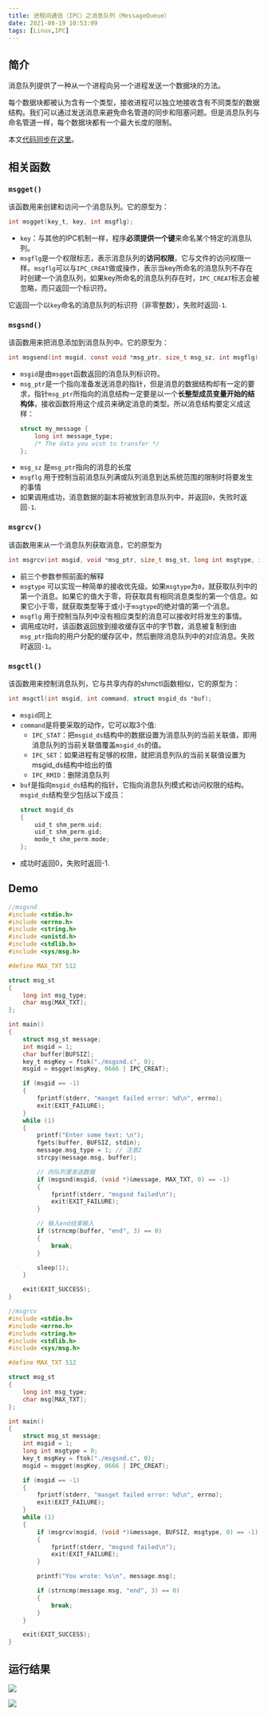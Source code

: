 ```yaml
---
title: 进程间通信（IPC）之消息队列（MessageQueue）
date: 2021-08-19 10:53:09
tags: [Linux,IPC]
---
```

## 简介
消息队列提供了一种从一个进程向另一个进程发送一个数据块的方法。 

每个数据块都被认为含有一个类型，接收进程可以独立地接收含有不同类型的数据结构。我们可以通过发送消息来避免命名管道的同步和阻塞问题。但是消息队列与命名管道一样，每个数据块都有一个最大长度的限制。

本文[代码同步在这里](https://github.com/Dunky-Z/learning-linux/tree/main/IPC/MessageQueue)。

## 相关函数
###  `msgget()`
该函数用来创建和访问一个消息队列。它的原型为：
```c
int msgget(key_t, key, int msgflg);
```
- `key`：与其他的IPC机制一样，程序**必须提供一个键**来命名某个特定的消息队列。
- `msgflg`是一个权限标志，表示消息队列的**访问权限**，它与文件的访问权限一样。`msgflg`可以与`IPC_CREAT`做或操作，表示当key所命名的消息队列不存在时创建一个消息队列，如果key所命名的消息队列存在时，`IPC_CREAT`标志会被忽略，而只返回一个标识符。

它返回一个以`key`命名的消息队列的标识符（非零整数），失败时返回`-1`.

### `msgsnd()`
该函数用来把消息添加到消息队列中。它的原型为：
```c
int msgsend(int msgid, const void *msg_ptr, size_t msg_sz, int msgflg);
```
- `msgid`是由`msgget`函数返回的消息队列标识符。
- `msg_ptr`是一个指向准备发送消息的指针，但是消息的数据结构却有一定的要求，指针`msg_ptr`所指向的消息结构一定要是以一个**长整型成员变量开始的结构体**，接收函数将用这个成员来确定消息的类型。所以消息结构要定义成这样： 
    ```c
    struct my_message {
        long int message_type;
        /* The data you wish to transfer */
    };
    ```
- `msg_sz` 是`msg_ptr`指向的消息的长度
- `msgflg` 用于控制当前消息队列满或队列消息到达系统范围的限制时将要发生的事情
- 如果调用成功，消息数据的副本将被放到消息队列中，并返回`0`，失败时返回`-1`.

### `msgrcv()`
该函数用来从一个消息队列获取消息，它的原型为
```c
int msgrcv(int msgid, void *msg_ptr, size_t msg_st, long int msgtype, int msgflg);
```
- 前三个参数参照前面的解释
- `msgtype` 可以实现一种简单的接收优先级。如果`msgtype`为`0`，就获取队列中的第一个消息。如果它的值大于零，将获取具有相同消息类型的第一个信息。如果它小于零，就获取类型等于或小于`msgtype`的绝对值的第一个消息。
- `msgflg` 用于控制当队列中没有相应类型的消息可以接收时将发生的事情。
- 调用成功时，该函数返回放到接收缓存区中的字节数，消息被复制到由`msg_ptr`指向的用户分配的缓存区中，然后删除消息队列中的对应消息。失败时返回`-1`。

### `msgctl()`
该函数用来控制消息队列，它与共享内存的shmctl函数相似，它的原型为：
```c
int msgctl(int msgid, int command, struct msgid_ds *buf);
```
- `msgid`同上
- `command`是将要采取的动作，它可以取3个值:
  - `IPC_STAT`：把`msgid_ds`结构中的数据设置为消息队列的当前关联值，即用消息队列的当前关联值覆盖`msgid_ds`的值。
  - `IPC_SET`：如果进程有足够的权限，就把消息列队的当前关联值设置为msgid_ds结构中给出的值
  - `IPC_RMID`：删除消息队列
- `buf`是指向`msgid_ds`结构的指针，它指向消息队列模式和访问权限的结构。`msgid_ds`结构至少包括以下成员： 
    ```c
    struct msgid_ds
    {
        uid_t shm_perm.uid;
        uid_t shm_perm.gid;
        mode_t shm_perm.mode;
    };
    ```
- 成功时返回0，失败时返回-1.
## Demo
```c
//msgsnd
#include <stdio.h>
#include <errno.h>
#include <string.h>
#include <unistd.h>
#include <stdlib.h>
#include <sys/msg.h>

#define MAX_TXT 512

struct msg_st
{
    long int msg_type;
    char msg[MAX_TXT];
};

int main()
{
    struct msg_st message;
    int msgid = 1;
    char buffer[BUFSIZ];
    key_t msgKey = ftok("./msgsnd.c", 0);
    msgid = msgget(msgKey, 0666 | IPC_CREAT);

    if (msgid == -1)
    {
        fprintf(stderr, "masget failed error: %d\n", errno);
        exit(EXIT_FAILURE);
    }
    while (1)
    {
        printf("Enter some text: \n");
        fgets(buffer, BUFSIZ, stdin);
        message.msg_type = 1; // 注意2
        strcpy(message.msg, buffer);

        // 向队列里发送数据
        if (msgsnd(msgid, (void *)&message, MAX_TXT, 0) == -1)
        {
            fprintf(stderr, "msgsnd failed\n");
            exit(EXIT_FAILURE);
        }

        // 输入end结束输入
        if (strncmp(buffer, "end", 3) == 0)
        {
            break;
        }

        sleep(1);
    }

    exit(EXIT_SUCCESS);
}
```
```c
//msgrcv
#include <stdio.h>
#include <errno.h>
#include <string.h>
#include <stdlib.h>
#include <sys/msg.h>

#define MAX_TXT 512

struct msg_st
{
    long int msg_type;
    char msg[MAX_TXT];
};

int main()
{
    struct msg_st message;
    int msgid = 1;
    long int msgtype = 0;
    key_t msgKey = ftok("./msgsnd.c", 0);
    msgid = msgget(msgKey, 0666 | IPC_CREAT);

    if (msgid == -1)
    {
        fprintf(stderr, "masget failed error: %d\n", errno);
        exit(EXIT_FAILURE);
    }
    while (1)
    {
        if (msgrcv(msgid, (void *)&message, BUFSIZ, msgtype, 0) == -1)
        {
            fprintf(stderr, "msgsnd failed\n");
            exit(EXIT_FAILURE);
        }

        printf("You wrote: %s\n", message.msg);

        if (strncmp(message.msg, "end", 3) == 0)
        {
            break;
        }
    }

    exit(EXIT_SUCCESS);
}
```

## 运行结果

![](https://picbed-1311007548.cos.ap-shanghai.myqcloud.com/markdown_picbed/img/20210819142858.png)

![](https://picbed-1311007548.cos.ap-shanghai.myqcloud.com/markdown_picbed/img/20210819142913.png)